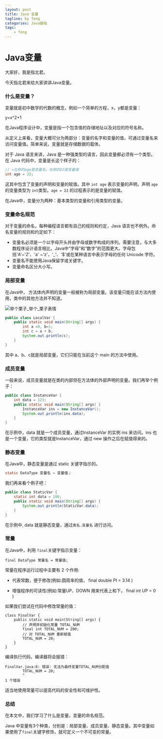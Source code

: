 ```yaml
---
layout: post
title: Java 变量
tagline: by feng
categories: Java基础
tags: 
    - feng
---
```


# Java变量

大家好，我是指北君。

今天指北君来给大家讲讲Java变量。

### 什么是变量？

变量就是初中数学的代数的概念，例如一个简单的方程，x，y都是变量：

y=x^2+1

在Java程序设计中，变量是指一个包含值的存储地址以及对应的符号名称。

从定义上来看，变量大概可分为两部分：变量的名字和变量的值，可通过变量名来访问变量值。简单来说，变量就是存储数据的载体。

对于 Java 语言来讲，Java 是一种强类型的语言，因此变量都必须有一个类型。在 Java 代码中，变量是长这个样子的：

```java
// =左侧的age是变量名，右侧的22是变量值
int age = 22;
```
这其中包含了变量的声明和变量的赋值。其中 `int age` 表示变量的声明，声明 `age` 的变量类型为 `int`类型。`age = 22` 的过程表示的是变量的赋值。

在Java中，变量分为两种：基本类型的变量和引用类型的变量。

### 变量命名规范

对于变量的命名，每种编程语言都有自己的规则和约定，Java 语言也不例外。命名变量的规则和约定如下：

- 变量名必须是一个以字母开头并由字母或数字构成的序列。需要注意，与大多数程序设计语言相比，Java中“字母”和“数字”的范围更大。字母包括'A'~'Z'、'a' ~'z'、'_'、'$'或在某种语言中表示字母的任何 Unicode 字符。
- 变量名不能使用Java保留字或关键字。
- 变量命名区分大小写。

### 局部变量

在Java中， 方法体内声明的变量一般被称为局部变量。该变量只能在该方法内使用，类中的其他方法并不知道。

![举个栗子_举个_栗子表情](http://www.javanorth.cn/assets/images/2021/feng/lizi.jpg)

```java
public class LocalVar {
	public static void main(String[] args) {
		int a =0, b=1;
		int c = a + b;
		System.out.println(c);
	}
}
```

其中 a、b、c就是局部变量，它们只能在当前这个 main 的方法中使用。

### 成员变量

一般来说，成员变量就是在类的内部但在方法体的外部声明的变量。我们再举个例子：

```java
public class InstanceVar {
    int data = 123;
    public static void main(String[] args) {
        InstanceVar ins = new InstanceVar();
        System.out.println(ins.data);
    }
}
```

在示例中，data 就是一个成员变量，通过InstanceVar 的实例 ins 来访问。ins 也是一个变量，它的类型就是InstanceVar，通过 new 操作之后在赋值得来的。



### 静态变量

在Java中，静态变量是通过 static 关键字指示的。

```java
static DataType 变量名 = 变量值；
```

我们再来看个例子吧：

```java
public class StaticVar {
    static int data = 100;
    public static void main(String[] args) {
        System.out.println(StaticVar.data); 
    }
}
```

在示例中, data 就是静态变量，通过`类名.变量名` 进行访问。



### 常量


在Java中，利用 `final`关键字指示变量：

```text
final DataType 常量名 = 常量值;
```

常量在程序运行过程中主要有 2 个作用:

- 代表常数，便于修改(例如:圆周率的值， final double PI = 3.14 ) 

- 增强程序的可读性(例如:常量UP、DOWN 用来代表上和下， final int UP = 0 )

如果我们尝试在代码中修改常量的值：

```text
class FinalVar {
    public static void main(String[] args) {
        // 声明并初始化常量 TOTAL_NUM
        final int TOTAL_NUM = 200;
        // 对 TOTAL_NUM 重新赋值
        TOTAL_NUM = 20;
    }
}
```

编译执行代码，编译器将会报错：

```text
FinalVar.java:6: 错误: 无法为最终变量TOTAL_NUM分配值
        TOTAL_NUM = 20;
        ^
1 个错误
```

适当地使用常量可以提高代码的安全性和可维护性。

### 总结

在本文中，我们学习了什么是变量，变量的命名规范。

Java 中变量有3个种类，分别是：局部变量、成员变量、静态变量。其中变量如果使用了`final`关键字修饰，就可定义一个不可变的常量。




